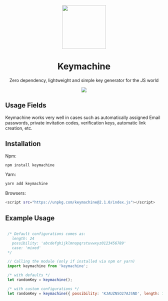 <div align="center">

<img src="https://user-images.githubusercontent.com/39852038/55247335-649b2680-5258-11e9-81be-d05eb195295d.png" width="140" />

# Keymachine
Zero dependency, lightweight and simple key generator for the JS world
<div align="center">

<img src="https://img.shields.io/github/license/ozkanonur/keymachine.svg?color=212121&label=LICENSE&style=for-the-badge"/>

</div>

</div>

## Usage Fields

Keymachine works very well in cases such as automatically assigned Email passwords, private invitation codes, verification keys, automatic link creation, etc.

## Installation

Npm:

```sh
npm install keymachine
```

Yarn:

```sh
yarn add keymachine
```

Browsers:
```sh
<script src="https://unpkg.com/keymachine@2.1.0/index.js"></script>
```

## Example Usage

```js

 /* Default configurations comes as:
   length: 24
   possibility: 'abcdefghijklmnopqrstuvwxyz0123456789'
   case: 'mixed'
 */

 // Calling the module (only if installed via npm or yarn)
 import keymachine from 'keymachine';

 /* with defaults */
 let randomKey = keymachine();

 /* with custom configurations */
 let randomKey = keymachine({ possibility: 'KJAUZNSO27AJSND', length: 18, case: 'upper' });

```

</div>
